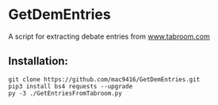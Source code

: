 # GetDemEntries
A script for extracting debate entries from www.tabroom.com

## Installation:
```
git clone https://github.com/mac9416/GetDemEntries.git
pip3 install bs4 requests --upgrade
py -3 ./GetEntriesFromTabroom.py
```
